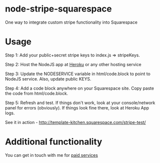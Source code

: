 # node-stripe-squarespace
One way to integrate custom stripe functionality into Squarespace

# Usage
Step 1: Add your public+secret stripe keys to index.js => stripeKeys. 

Step 2: Host the NodeJS app at [Heroku](https://www.heroku.com/) or any other hosting service

Step 3: Update the NODESERVICE variable in html/code.block to point to NodeJS service. Also, update public KEYS.

Step 4: Add a code block anywhere on your Squarespace site. Copy paste the code from html/code.block.

Step 5: Refresh and test. If things don't work, look at your console/network panel for errors (obviously). If things look fine there, look at Heroku App logs.


See it in action - http://template-kitchen.squarespace.com/stripe-test/

# Additional functionality
You can get in touch with me for [paid services](https://square-mart.squarespace.com/services/)
